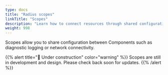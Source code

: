 ```yaml
---
type: docs
title: "Radius scopes"
linkTitle: "Scopes"
description: "Learn how to connect resources through shared configuration with Scopes."
weight: 998
---
```


Scopes allow you to share configuration between Components such as diagnostic logging or network connectivity.

{{% alert title="🚧 Under construction" color="warning" %}}
Scopes are still in development and design. Please check back soon for updates.
{{% /alert %}}